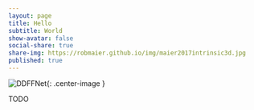```yaml
---
layout: page
title: Hello
subtitle: World
show-avatar: false
social-share: true
share-img: https://robmaier.github.io/img/maier2017intrinsic3d.jpg
published: true
---
```


![DDFFNet]({{site.baseurl}}/img/ddffnet.png){: .center-image }
<br>

<div style="text-align: justify">
TODO
</div>

